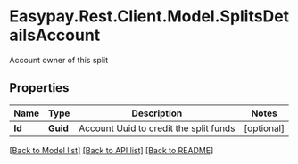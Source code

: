 # Easypay.Rest.Client.Model.SplitsDetailsAccount
Account owner of this split
## Properties

Name | Type | Description | Notes
------------ | ------------- | ------------- | -------------
**Id** | **Guid** | Account Uuid to credit the split funds | [optional] 

[[Back to Model list]](../README.md#documentation-for-models) [[Back to API list]](../README.md#documentation-for-api-endpoints) [[Back to README]](../README.md)

